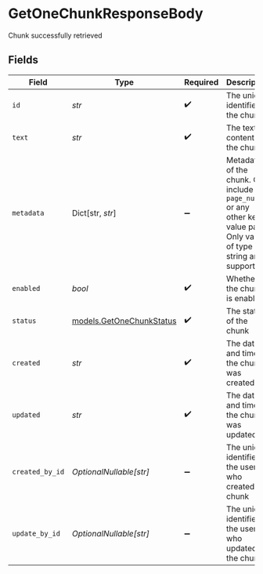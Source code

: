 # GetOneChunkResponseBody

Chunk successfully retrieved


## Fields

| Field                                                                                                                    | Type                                                                                                                     | Required                                                                                                                 | Description                                                                                                              |
| ------------------------------------------------------------------------------------------------------------------------ | ------------------------------------------------------------------------------------------------------------------------ | ------------------------------------------------------------------------------------------------------------------------ | ------------------------------------------------------------------------------------------------------------------------ |
| `id`                                                                                                                     | *str*                                                                                                                    | :heavy_check_mark:                                                                                                       | The unique identifier of the chunk                                                                                       |
| `text`                                                                                                                   | *str*                                                                                                                    | :heavy_check_mark:                                                                                                       | The text content of the chunk                                                                                            |
| `metadata`                                                                                                               | Dict[str, *str*]                                                                                                         | :heavy_minus_sign:                                                                                                       | Metadata of the chunk. Can include `page_number` or any other key-value pairs. Only values of type string are supported. |
| `enabled`                                                                                                                | *bool*                                                                                                                   | :heavy_check_mark:                                                                                                       | Whether the chunk is enabled                                                                                             |
| `status`                                                                                                                 | [models.GetOneChunkStatus](../models/getonechunkstatus.md)                                                               | :heavy_check_mark:                                                                                                       | The status of the chunk                                                                                                  |
| `created`                                                                                                                | *str*                                                                                                                    | :heavy_check_mark:                                                                                                       | The date and time the chunk was created                                                                                  |
| `updated`                                                                                                                | *str*                                                                                                                    | :heavy_check_mark:                                                                                                       | The date and time the chunk was updated                                                                                  |
| `created_by_id`                                                                                                          | *OptionalNullable[str]*                                                                                                  | :heavy_minus_sign:                                                                                                       | The unique identifier of the user who created the chunk                                                                  |
| `update_by_id`                                                                                                           | *OptionalNullable[str]*                                                                                                  | :heavy_minus_sign:                                                                                                       | The unique identifier of the user who updated the chunk                                                                  |